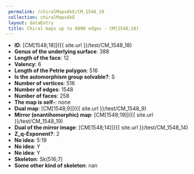 ```yaml
--- 
 permalink: /chiralMaps6kE/CM_1548_18 
 collection: chiralMaps6kE
 layout: dataEntry
 title: Chiral maps up to 6000 edges - CM[1548;18]
---
```


- **ID**: [CM[1548;18]]({{ site.url }}/test/CM_1548_18)
- **Genus of the underlying surface**: 388
- **Length of the face**: 12
- **Valency**: 6
- **Length of the Petrie polygon**: 516
- **Is the automorphism group solvable?**: S
- **Number of vertices**: 516
- **Number of edges**: 1548
- **Number of faces**: 258
- **The map is self-**: none
- **Dual map**: [CM[1548;9]]({{ site.url }}/test/CM_1548_9)
- **Mirror (enantihomorphic) map**: [CM[1548;19]]({{ site.url }}/test/CM_1548_19)
- **Dual of the mirror image**: [CM[1548;14]]({{ site.url }}/test/CM_1548_14)
- **Z_q-Exponent?**: 2
- **No idea**:  5:19
- **No idea**: Y
- **No idea**: Y
- **Skeleton**: Sk(516;7)
- **Some other kind of skeleton**: nan
